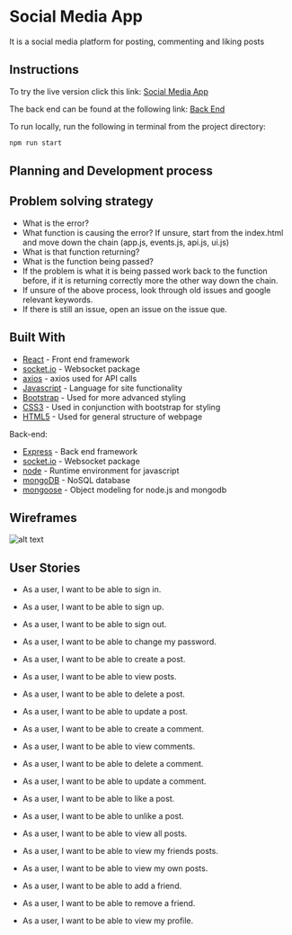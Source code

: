 # Social Media App

It is a social media platform for posting, commenting and liking posts

## Instructions

To try the live version click this link:
[Social Media App](https://radenar.github.io/social-client/)

The back end can be found at the following link:
[Back End](https://mysterious-tor-94072.herokuapp.com/)

To run locally, run the following in terminal from the project directory:
```sh
npm run start
```

## Planning and Development process

## Problem solving strategy
* What is the error?
* What function is causing the error? If unsure, start from the index.html and move down the chain (app.js, events.js, api.js, ui.js)
* What is that function returning?
* What is the function being passed?
* If the problem is what it is being passed work back to the function before, if it is returning correctly more the other way down the chain.
* If unsure of the above process, look through old issues and google relevant keywords.
* If there is still an issue, open an issue on the issue que.

## Built With

* [React](https://reactjs.org/) - Front end framework
* [socket.io](https://socket.io/) - Websocket package
* [axios](https://www.npmjs.com/package/axios) - axios used for API calls
* [Javascript](https://developer.mozilla.org/en-US/docs/Web/JavaScript) - Language for site functionality
* [Bootstrap](https://getbootstrap.com/) - Used for more advanced styling
* [CSS3](http://www.css3.info/) - Used in conjunction with bootstrap for styling
* [HTML5](https://developer.mozilla.org/en-US/docs/Web/Guide/HTML/HTML5) - Used for general structure of webpage

Back-end:
* [Express](https://expressjs.com/) - Back end framework
* [socket.io](https://socket.io/) - Websocket package
* [node](https://nodejs.org/en/) - Runtime environment for javascript
* [mongoDB](https://www.mongodb.com/) - NoSQL database
* [mongoose](https://mongoosejs.com/) - Object modeling for node.js and mongodb

## Wireframes
![alt text](https://i.imgur.com/1DjKKiT.png "Wireframes")

## User Stories

-   As a user, I want to be able to sign in.
-   As a user, I want to be able to sign up.
-   As a user, I want to be able to sign out.
-   As a user, I want to be able to change my password.

-   As a user, I want to be able to create a post.
-   As a user, I want to be able to view posts.
-   As a user, I want to be able to delete a post.
-   As a user, I want to be able to update a post.

-   As a user, I want to be able to create a comment.
-   As a user, I want to be able to view comments.
-   As a user, I want to be able to delete a comment.
-   As a user, I want to be able to update a comment.

-   As a user, I want to be able to like a post.
-   As a user, I want to be able to unlike a post.
-   As a user, I want to be able to view all posts.
-   As a user, I want to be able to view my friends posts.
-   As a user, I want to be able to view my own posts.
-   As a user, I want to be able to add a friend.
-   As a user, I want to be able to remove a friend.
-   As a user, I want to be able to view my profile.